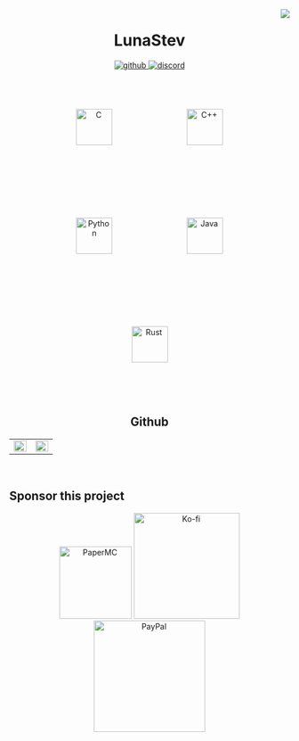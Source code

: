 <div align="right">
<img src="https://komarev.com/ghpvc/?username=Quin0019&&style=flat-square" align="right" />
</div>  
  
<h1 align="middle">LunaStev</h1>
<div align="middle">
<a href="https://github.com/LunaStev" target="_blank">
<img src=https://img.shields.io/badge/github-%2324292e.svg?&style=for-the-badge&logo=github&logoColor=white alt=github style="margin-bottom: 5px;" />
</a>
<a href="https://discord.gg/BuaaAaCtNU" target="_blank">
<img src=https://img.shields.io/badge/discord-%2300acee.svg?&style=for-the-badge&logo=discord&logoColor=white alt=discord style="margin-bottom: 5px;" />
</a>
</div>


<div sttyle='float:middle', align="middle">
<img style="margin: 65px" src="https://seeklogo.com/images/C/c-programming-language-logo-9B32D017B1-seeklogo.com.png" alt="C" height="65" />  
<img style="margin: 65px" src="https://user-images.githubusercontent.com/42747200/46140125-da084900-c26d-11e8-8ea7-c45ae6306309.png" alt="C++" height="65" />  
<img style="margin: 65px" src="https://profilinator.rishav.dev/skills-assets/python-original.svg" alt="Python" height="65" />  
<img style="margin: 65px" src="https://icons.iconarchive.com/icons/alecive/flatwoken/512/Apps-Java-icon.png" alt="Java" height="65" />  
<img style="margin: 65px" src="https://upload.wikimedia.org/wikipedia/commons/thumb/d/d5/Rust_programming_language_black_logo.svg/1200px-Rust_programming_language_black_logo.svg.png" alt="Rust" height="65" />  
</div>


<h2 align="middle">Github</h2>
<table><tr><td valign="top" width="50%">

<img src="https://github-readme-stats.vercel.app/api?username=LunaStev&show_icons=true&count_private=true&hide_border=true" align="left" style="width: 100%" />

</td><td valign="top" width="50%">

<img src="https://github-readme-stats.vercel.app/api/top-langs/?username=LunaStev&hide_border=true&layout=compact" align="left" style="width: 100%" />

</td></tr></table>  

<br/>

<h2>Sponsor this project</h2> 

<div align="center">
<img src="https://avatars.githubusercontent.com/u/7608950?s=200&v=4" alt="PaperMC" width="130"/>

<img src="https://ko-fi.com/img/githubbutton_sm.svg" alt="Ko-fi" width="190"/>

<img src="https://github.com/aha999/DonateButtons/blob/master/Paypal.png?raw=true" alt="PayPal" width="200"/>

</div>

<!--
**Quin0019/Quin0019** is a ✨ _special_ ✨ repository because its `README.md` (this file) appears on your GitHub profile.

Here are some ideas to get you started:

- 🔭 I’m currently working on ...
- 🌱 I’m currently learning ...
- 👯 I’m looking to collaborate on ...
- 🤔 I’m looking for help with ...
- 💬 Ask me about ...
- 📫 How to reach me: ...
- 😄 Pronouns: ...
- ⚡ Fun fact: ...
-->
